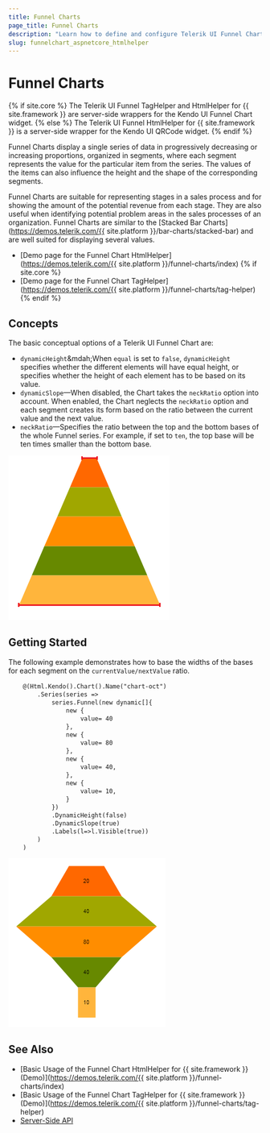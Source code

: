 ```yaml
---
title: Funnel Charts
page_title: Funnel Charts
description: "Learn how to define and configure Telerik UI Funnel Chart."
slug: funnelchart_aspnetcore_htmlhelper
---
```


# Funnel Charts

{% if site.core %}
The Telerik UI Funnel TagHelper and HtmlHelper for {{ site.framework }} are server-side wrappers for the Kendo UI Funnel Chart widget.
{% else %}
The Telerik UI Funnel HtmlHelper for {{ site.framework }} is a server-side wrapper for the Kendo UI QRCode widget.
{% endif %}

Funnel Charts display a single series of data in progressively decreasing or increasing proportions, organized in segments, where each segment represents the value for the particular item from the series. The values of the items can also influence the height and the shape of the corresponding segments.

Funnel Charts are suitable for representing stages in a sales process and for showing the amount of the potential revenue from each stage. They are also useful when identifying potential problem areas in the sales processes of an organization. Funnel Charts are similar to the [Stacked Bar Charts](https://demos.telerik.com/{{ site.platform }}/bar-charts/stacked-bar) and are well suited for displaying several values.

* [Demo page for the Funnel Chart HtmlHelper](https://demos.telerik.com/{{ site.platform }}/funnel-charts/index)
{% if site.core %}
* [Demo page for the Funnel Chart TagHelper](https://demos.telerik.com/{{ site.platform }}/funnel-charts/tag-helper)
{% endif %}

## Concepts

The basic conceptual options of a Telerik UI Funnel Chart are:

* `dynamicHeight`&mdah;When `equal` is set to `false`, `dynamicHeight` specifies whether the different elements will have equal height, or specifies whether the height of each element has to be based on its value.
* `dynamicSlope`&mdash;When disabled, the Chart takes the `neckRatio` option into account. When enabled, the Chart neglects the `neckRatio` option and each segment creates its form based on the ratio between the current value and the next value.
* `neckRatio`&mdash;Specifies the ratio between the top and the bottom bases of the whole Funnel series. For example, if set to `ten`, the top base will be ten times smaller than the bottom base.

![Using the neckRatio option in the Funnel Chart](images/funnel-neckratio.png)

## Getting Started

The following example demonstrates how to base the widths of the bases for each segment on the `currentValue/nextValue` ratio.

```HtmlHelper
    @(Html.Kendo().Chart().Name("chart-oct")
        .Series(series =>
            series.Funnel(new dynamic[]{
                new {
                    value= 40
                },
                new {
                    value= 80
                },
                new {
                    value= 40,
                },
                new {
                    value= 10,
                }
            })
            .DynamicHeight(false)
            .DynamicSlope(true)
            .Labels(l=>l.Visible(true))
        )
    )
```

![Basing the segment widths on the ratio in the Funnel Chart](images/funnel-dynamicslope.png)

## See Also

* [Basic Usage of the Funnel Chart HtmlHelper for {{ site.framework }} (Demo)](https://demos.telerik.com/{{ site.platform }}/funnel-charts/index)
* [Basic Usage of the Funnel Chart TagHelper for {{ site.framework }} (Demo)](https://demos.telerik.com/{{ site.platform }}/funnel-charts/tag-helper)
* [Server-Side API](/api/chart)
